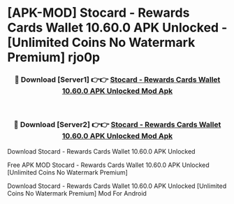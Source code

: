 # [APK-MOD] Stocard - Rewards Cards Wallet 10.60.0 APK Unlocked - [Unlimited Coins No Watermark Premium] rjo0p



<div align="center">
<h3>🔴 Download [Server1] 👉👉 <a href="https://momento.my/?title=Stocard_-_Rewards_Cards_Wallet_10.60.0_APK_Unlocked">Stocard - Rewards Cards Wallet 10.60.0 APK Unlocked Mod Apk</a></h3><br>

<h3>🔴 Download [Server2] 👉👉 <a href="https://momento.my/?title=Stocard_-_Rewards_Cards_Wallet_10.60.0_APK_Unlocked">Stocard - Rewards Cards Wallet 10.60.0 APK Unlocked Mod Apk</a></h3>
</div>



Download Stocard - Rewards Cards Wallet 10.60.0 APK Unlocked 

Free APK MOD Stocard - Rewards Cards Wallet 10.60.0 APK Unlocked [Unlimited Coins No Watermark Premium]

Download Stocard - Rewards Cards Wallet 10.60.0 APK Unlocked [Unlimited Coins No Watermark Premium] Mod For Android
